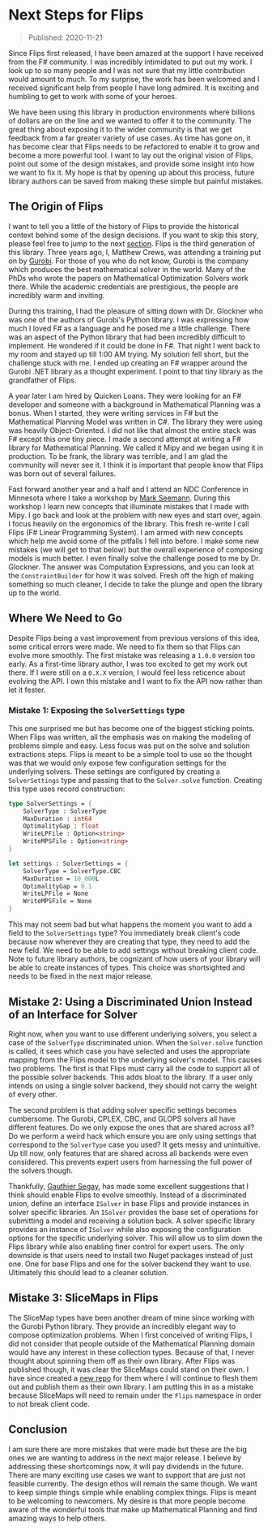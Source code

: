 # Next Steps for Flips

> Published: 2020-11-21

Since Flips first released, I have been amazed at the support I have received from the F# community. I was incredibly intimidated to put out my work. I look up to so many people and I was not sure that my little contribution would amount to much. To my surprise, the work has been welcomed and I received significant help from people I have long admired. It is exciting and humbling to get to work with some of your heroes.

We have been using this library in production environments where billions of dollars are on the line and we wanted to offer it to the community. The great thing about exposing it to the wider community is that we get feedback from a far greater variety of use cases. As time has gone on, it has become clear that Flips needs to be refactored to enable it to grow and become a more powerful tool. I want to lay out the original vision of Flips, point out some of the design mistakes, and provide some insight into how we want to fix it. My hope is that by opening up about this process, future library authors can be saved from making these simple but painful mistakes.

## The Origin of Flips

I want to tell you a little of the history of Flips to provide the historical context behind some of the design decisions. If you want to skip this story, please feel free to jump to the next [section](#Where-We-Are-Now). Flips is the third generation of this library. Three years ago, I, Matthew Crews, was attending a training put on by [Gurobi](https://www.gurobi.com/). For those of you who do not know, Gurobi is the company which produces the best mathematical solver in the world. Many of the PhDs who wrote the papers on Mathematical Optimization Solvers work there. While the academic credentials are prestigious, the people are incredibly warm and inviting. 

During this training, I had the pleasure of sitting down with Dr. Glockner who was one of the authors of Gurobi's Python library. I was expressing how much I loved F# as a language and he posed me a little challenge. There was an aspect of the Python library that had been incredibly difficult to implement. He wondered if it could be done in F#. That night I went back to my room and stayed up till 1:00 AM trying. My solution fell short, but the challenge stuck with me. I ended up creating an F# wrapper around the Gurobi .NET library as a thought experiment. I point to that tiny library as the grandfather of Flips.

A year later I am hired by Quicken Loans. They were looking for an F# developer and someone with a background in Mathematical Planning was a bonus. When I started, they were writing services in F# but the Mathematical Planning Model was written in C#. The library they were using was heavily Object-Oriented. I did not like that almost the entire stack was F# except this one tiny piece. I made a second attempt at writing a F# library for Mathematical Planning. We called it Mipy and we began using it in production. To be frank, the library was terrible, and I am glad the community will never see it. I think it is important that people know that Flips was born out of several failures.

Fast forward another year and a half and I attend an NDC Conference in Minnesota where I take a workshop by [Mark Seemann](https://blog.ploeh.dk/). During this workshop I learn new concepts that illuminate mistakes that I made with Mipy. I go back and look at the problem with new eyes and start over, again. I focus heavily on the ergonomics of the library. This fresh re-write I call Flips (F# Linear Programming System). I am armed with new concepts which help me avoid some of the pitfalls I fell into before. I make some new mistakes (we will get to that below) but the overall experience of composing models is much better. I even finally solve the challenge posed to me by Dr. Glockner. The answer was Computation Expressions, and you can look at the `ConstraintBuilder` for how it was solved. Fresh off the high of making something so much cleaner, I decide to take the plunge and open the library up to the world.

## Where We Need to Go

Despite Flips being a vast improvement from previous versions of this idea, some critical errors were made. We need to fix them so that Flips can evolve more smoothly. The first mistake was releasing a `1.0.0` version too early. As a first-time library author, I was too excited to get my work out there. If I were still on a `0.X.X` version, I would feel less reticence about evolving the API. I own this mistake and I want to fix the API now rather than let it fester.

### Mistake 1: Exposing the `SolverSettings` type

This one surprised me but has become one of the biggest sticking points. When Flips was written, all the emphasis was on making the modeling of problems simple and easy. Less focus was put on the solve and solution extractions steps. Flips is meant to be a simple tool to use so the thought was that we would only expose few configuration settings for the underlying solvers. These settings are configured by creating a `SolverSettings` type and passing that to the `Solver.solve` function. Creating this type uses record construction:

```fsharp
type SolverSettings = {
    SolverType : SolverType
    MaxDuration : int64
    OptimalityGap : float
    WriteLPFile : Option<string>
    WriteMPSFile : Option<string>
}

let settings : SolverSettings = {
    SolverType = SolverType.CBC
    MaxDuration = 10_000L
    OptimalityGap = 0.1
    WriteLPFile = None
    WriteMPSFile = None
}
```

This may not seem bad but what happens the moment you want to add a field to the `SolverSettings` type? You immediately break client's code because now wherever they are creating that type, they need to add the new field. We need to be able to add settings without breaking client code. Note to future library authors, be cognizant of how users of your library will be able to create instances of types. This choice was shortsighted and needs to be fixed in the next major release.

## Mistake 2: Using a Discriminated Union Instead of an Interface for Solver

Right now, when you want to use different underlying solvers, you select a case of the `SolverType` discriminated union. When the `Solver.solve` function is called, it sees which case you have selected and uses the appropriate mapping from the Flips model to the underlying solver's model. This causes two problems. The first is that Flips must carry all the code to support all of the possible solver backends. This adds bloat to the library. If a user only intends on using a single solver backend, they should not carry the weight of every other.

The second problem is that adding solver specific settings becomes cumbersome. The Gurobi, CPLEX, CBC, and GLOPS solvers all have different features. Do we only expose the ones that are shared across all? Do we perform a weird hack which ensure you are only using settings that correspond to the `SolverType` case you used? It gets messy and unintuitive. Up till now, only features that are shared across all backends were even considered. This prevents expert users from harnessing the full power of the solvers though.

Thankfully, [Gauthier Segay](https://github.com/smoothdeveloper), has made some excellent suggestions that I think should enable Flips to evolve smoothly. Instead of a discriminated union, define an interface `ISolver` in base Flips and provide instances in solver specific libraries. An `ISolver` provides the base set of operations for submitting a model and receiving a solution back. A solver specific library provides an instance of `ISolver` while also exposing the configuration options for the specific underlying solver. This will allow us to slim down the Flips library while also enabling finer control for expert users. The only downside is that users need to install two Nuget packages instead of just one. One for base Flips and one for the solver backend they want to use. Ultimately this should lead to a cleaner solution.

## Mistake 3: SliceMaps in Flips

The SliceMap types have been another dream of mine since working with the Gurobi Python library. They provide an incredibly elegant way to compose optimization problems. When I first conceived of writing Flips, I did not consider that people outside of the Mathematical Planning domain would have any interest in these collection types. Because of that, I never thought about spinning them off as their own library. After Flips was published though, it was clear the SliceMaps could stand on their own. I have since created a [new repo](https://github.com/matthewcrews/SliceMap) for them where I will continue to flesh them out and publish them as their own library. I am putting this in as a mistake because SliceMaps will need to remain under the `Flips` namespace in order to not break client code.

## Conclusion

I am sure there are more mistakes that were made but these are the big ones we are wanting to address in the next major release. I believe by addressing these shortcomings now, it will pay dividends in the future. There are many exciting use cases we want to support that are just not feasible currently. The design ethos will remain the same though. We want to keep simple things simple while enabling complex things. Flips is meant to be welcoming to newcomers. My desire is that more people become aware of the wonderful tools that make up Mathematical Planning and find amazing ways to help others.
